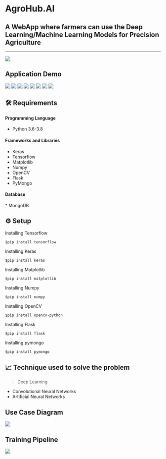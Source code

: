 # AgroHub.AI

<h2>A WebApp where farmers can use the Deep Learning/Machine
Learning Models for Precision Agriculture</h2>

<hr>

<img src="https://github.com/Sathvikrao-5/AgroHub.AI/blob/main/Demo%20Screenshots/home.png">

<h2>Application Demo</h2>
<img src="https://github.com/Sathvikrao-5/AgroHub.AI/blob/main/Demo%20Screenshots/login.png">

<img src="https://github.com/Sathvikrao-5/AgroHub.AI/blob/main/Demo%20Screenshots/home.png">

<img src="https://github.com/Sathvikrao-5/AgroHub.AI/blob/main/Demo%20Screenshots/features.png">

<img src="https://github.com/Sathvikrao-5/AgroHub.AI/blob/main/Demo%20Screenshots/leaf_disease_detection.png">

<img src="https://github.com/Sathvikrao-5/AgroHub.AI/blob/main/Demo%20Screenshots/crop_recommendation.png">

<img src="https://github.com/Hemanthghs/AgroHub.AI/blob/main/Demo%20Screenshots/forum.png">

<img src="https://github.com/Sathvikrao-5/AgroHub.AI/blob/main/Demo%20Screenshots/forum.png">

<img src="https://github.com/Sathvikrao-5/AgroHub.AI/blob/main/Demo%20Screenshots/answer_query.png">
  
  <h2>🛠️ Requirements</h2>

  <h4>Programming Language</h4>
  
*   Python 3.6-3.8
  <h4>Frameworks and Libraries</h4>
  
*   Keras
*   Tensorflow
*   Matplotlib 
*   Numpy 
*   OpenCV 
*   Flask
*   PyMongo
  
<h4>Database</h4>
*   MongoDB
 
  <h2>⚙️ Setup</h2>
  
  Installing Tensorflow
  
    $pip install tensorflow
  
  Installing Keras
  
    $pip install keras
  
  Installing Matplotlib
    
    $pip install matplotlib
  
  Installing Numpy
     
    $pip install numpy
 
  Installing OpenCV
  
    $pip install opencv-python
 
  Installing Flask
  
    $pip install flask
   
  Installing pymongo

    $pip install pymongo
  

  
  <h2>📈 Technique used to solve the problem</h2>
  
  >   Deep Learning
  
  *   Convolutional Neural Networks
  *   Artificial Neural Networks
 
  <h2>Use Case Diagram</h2>
<img src="https://github.com/Sathvikrao-5/AgroHub.AI/blob/main/Demo%20Screenshots/use_case_diagram.png">
 
 <h2> Training Pipeline</h2>
<img src="https://github.com/Sathvikrao-5/Cotton-Leaf-Disease-Detection-using-Deep-Learning/blob/main/readme_imgs/training_pipeline.jpg">


